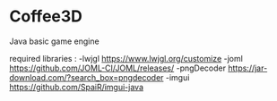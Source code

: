 # Coffee3D
Java basic game engine

required libraries :
    -lwjgl https://www.lwjgl.org/customize
    -joml https://github.com/JOML-CI/JOML/releases/
    -pngDecoder https://jar-download.com/?search_box=pngdecoder
    -imgui https://github.com/SpaiR/imgui-java

